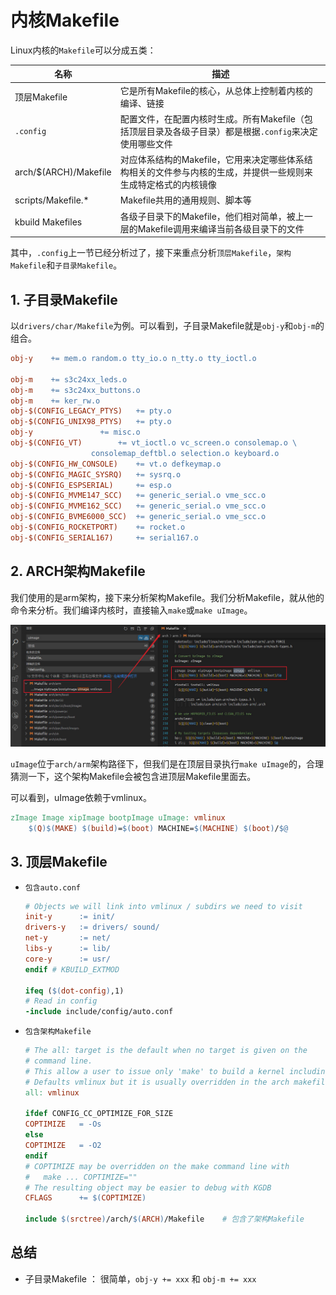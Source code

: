 # 内核Makefile

Linux内核的`Makefile`可以分成五类：

| 名称 | 描述 |
| - | -|
| 顶层Makefile | 它是所有Makefile的核心，从总体上控制着内核的编译、链接 |
| `.config` | 配置文件，在配置内核时生成。所有Makefile（包括顶层目录及各级子目录）都是根据`.config`来决定使用哪些文件 |
| arch/$(ARCH)/Makefile | 对应体系结构的Makefile，它用来决定哪些体系结构相关的文件参与内核的生成，并提供一些规则来生成特定格式的内核镜像 |
| scripts/Makefile.* | Makefile共用的通用规则、脚本等 |
| kbuild Makefiles | 各级子目录下的Makefile，他们相对简单，被上一层的Makefile调用来编译当前各级目录下的文件 |

其中，`.config`上一节已经分析过了，接下来重点分析`顶层Makefile`，`架构Makefile`和`子目录Makefile`。

## 1. 子目录Makefile

 以`drivers/char/Makefile`为例。可以看到，子目录Makefile就是`obj-y`和`obj-m`的组合。

 ```makefile
obj-y	 += mem.o random.o tty_io.o n_tty.o tty_ioctl.o

obj-m    += s3c24xx_leds.o
obj-m    += s3c24xx_buttons.o
obj-m    += ker_rw.o
obj-$(CONFIG_LEGACY_PTYS)	+= pty.o
obj-$(CONFIG_UNIX98_PTYS)	+= pty.o
obj-y				+= misc.o
obj-$(CONFIG_VT)		+= vt_ioctl.o vc_screen.o consolemap.o \
				   consolemap_deftbl.o selection.o keyboard.o
obj-$(CONFIG_HW_CONSOLE)	+= vt.o defkeymap.o
obj-$(CONFIG_MAGIC_SYSRQ)	+= sysrq.o
obj-$(CONFIG_ESPSERIAL)		+= esp.o
obj-$(CONFIG_MVME147_SCC)	+= generic_serial.o vme_scc.o
obj-$(CONFIG_MVME162_SCC)	+= generic_serial.o vme_scc.o
obj-$(CONFIG_BVME6000_SCC)	+= generic_serial.o vme_scc.o
obj-$(CONFIG_ROCKETPORT)	+= rocket.o
obj-$(CONFIG_SERIAL167)		+= serial167.o
 ```

## 2. ARCH架构Makefile

我们使用的是arm架构，接下来分析架构Makefile。我们分析Makefile，就从他的命令来分析。我们编译内核时，直接输入`make`或`make uImage`。

![uImage](pic/001.jpg)

`uImage`位于`arch/arm`架构路径下，但我们是在顶层目录执行`make uImage`的，合理猜测一下，这个架构Makefile会被包含进顶层Makefile里面去。

可以看到，uImage依赖于vmlinux。

```makefile
zImage Image xipImage bootpImage uImage: vmlinux
	$(Q)$(MAKE) $(build)=$(boot) MACHINE=$(MACHINE) $(boot)/$@
```

## 3. 顶层Makefile

+ `包含auto.conf`

    ```makefile
    # Objects we will link into vmlinux / subdirs we need to visit
    init-y		:= init/
    drivers-y	:= drivers/ sound/
    net-y		:= net/
    libs-y		:= lib/
    core-y		:= usr/
    endif # KBUILD_EXTMOD

    ifeq ($(dot-config),1)
    # Read in config
    -include include/config/auto.conf
    ```

+ `包含架构Makefile`

    ```makefile
    # The all: target is the default when no target is given on the
    # command line.
    # This allow a user to issue only 'make' to build a kernel including modules
    # Defaults vmlinux but it is usually overridden in the arch makefile
    all: vmlinux

    ifdef CONFIG_CC_OPTIMIZE_FOR_SIZE
    COPTIMIZE	= -Os
    else
    COPTIMIZE	= -O2
    endif
    # COPTIMIZE may be overridden on the make command line with
    # 	make ... COPTIMIZE=""
    # The resulting object may be easier to debug with KGDB
    CFLAGS		+= $(COPTIMIZE)

    include $(srctree)/arch/$(ARCH)/Makefile    # 包含了架构Makefile
    ```




## 总结

+ 子目录Makefile ： 很简单，`obj-y += xxx` 和 `obj-m += xxx`